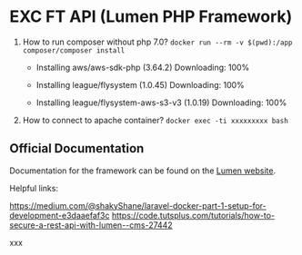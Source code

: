 # EXC FT API (Lumen PHP Framework)

1) How to run composer without php 7.0?
    `docker run --rm -v $(pwd):/app composer/composer install`
    
      - Installing aws/aws-sdk-php (3.64.2)
        Downloading: 100%         
    
      - Installing league/flysystem (1.0.45)
        Downloading: 100%         
    
      - Installing league/flysystem-aws-s3-v3 (1.0.19)
        Downloading: 100% 

2) How to connect to apache container?
    `docker exec -ti xxxxxxxxx bash`

## Official Documentation

Documentation for the framework can be found on the [Lumen website](http://lumen.laravel.com/docs).


Helpful links: 

https://medium.com/@shakyShane/laravel-docker-part-1-setup-for-development-e3daaefaf3c
https://code.tutsplus.com/tutorials/how-to-secure-a-rest-api-with-lumen--cms-27442

xxx


